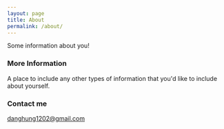 ```yaml
---
layout: page
title: About
permalink: /about/
---
```


Some information about you!

### More Information

A place to include any other types of information that you'd like to include about yourself.

### Contact me

[danghung1202@gmail.com](mailto:danghung1202@gmail.com)
